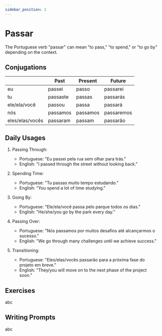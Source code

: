 ```yaml
---
sidebar_position: 2
---
```


# Passar

The Portuguese verb "passar" can mean "to pass," "to spend," or "to go by" depending on the context.

## Conjugations

|                 | Past     | Present  | Future     |
| --------------- | -------- | -------- | ---------- |
| eu              | passei   | passo    | passarei   |
| tu              | passaste | passas   | passarás   |
| ele/ela/você    | passou   | passa    | passará    |
| nós             | passamos | passamos | passaremos |
| eles/elas/vocês | passaram | passam   | passarão   |

## Daily Usages

1. Passing Through:

   - Portuguese: "Eu passei pela rua sem olhar para trás."
   - English: "I passed through the street without looking back."

2. Spending Time:

   - Portuguese: "Tu passas muito tempo estudando."
   - English: "You spend a lot of time studying."

3. Going By:

   - Portuguese: "Ele/ela/você passa pelo parque todos os dias."
   - English: "He/she/you go by the park every day."

4. Passing Over:

   - Portuguese: "Nós passamos por muitos desafios até alcançarmos o sucesso."
   - English: "We go through many challenges until we achieve success."

5. Transitioning:

   - Portuguese: "Eles/elas/vocês passarão para a próxima fase do projeto em breve."
   - English: "They/you will move on to the next phase of the project soon."

## Exercises

abc

## Writing Prompts

abc
